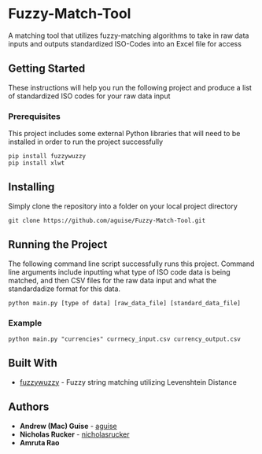 # Fuzzy-Match-Tool
A matching tool that utilizes fuzzy-matching algorithms to take in raw data inputs and outputs standardized ISO-Codes into an Excel file for access

## Getting Started
These instructions will help you run the following project and produce a list of standardized ISO codes for your raw data input

### Prerequisites
This project includes some external Python libraries that will need to be installed in order to run the project successfully

```
pip install fuzzywuzzy
pip install xlwt
```

## Installing 
Simply clone the repository into a folder on your local project directory
```
git clone https://github.com/aguise/Fuzzy-Match-Tool.git
```

## Running the Project
The following command line script successfully runs this project. Command line arguments include inputting what type of ISO code data is being matched, and then CSV files for the raw data input and what the standardadize format for this data.
```
python main.py [type of data] [raw_data_file] [standard_data_file]
```

### Example
```
python main.py "currencies" currnecy_input.csv currency_output.csv
```

## Built With
* [fuzzywuzzy](https://pypi.org/project/fuzzywuzzy/) - Fuzzy string matching utilizing Levenshtein Distance

## Authors
* **Andrew (Mac) Guise** - [aguise](https://github.com/aguise)
* **Nicholas Rucker** - [nicholasrucker](https://github.com/nicholasrucker)
* **Amruta Rao**

